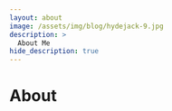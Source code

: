 ```yaml
---
layout: about
image: /assets/img/blog/hydejack-9.jpg
description: >
  About Me
hide_description: true
---
```


# About

<!--author-->